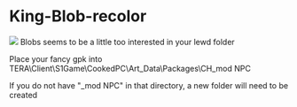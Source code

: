# King-Blob-recolor
![](https://66.media.tumblr.com/6a8fdc7477fad7fa9bd0decafd15709c/tumblr_pnjsjqc8Js1y6xrgvo1_500.png)
Blobs seems to be a little too interested in your lewd folder

Place your fancy gpk into
TERA\Client\S1Game\CookedPC\Art_Data\Packages\CH\_mod NPC

If you do not have "_mod NPC" in that directory, a new folder will need to be created
